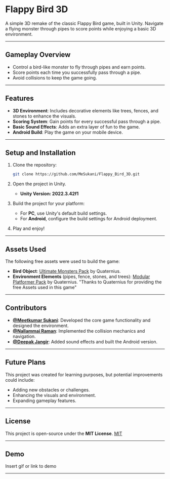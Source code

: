 # Flappy Bird 3D

A simple 3D remake of the classic Flappy Bird game, built in Unity. Navigate a flying monster through pipes to score points while enjoying a basic 3D environment.

---

## Gameplay Overview

- Control a bird-like monster to fly through pipes and earn points.
- Score points each time you successfully pass through a pipe.
- Avoid collisions to keep the game going.

---

## Features

- **3D Environment**: Includes decorative elements like trees, fences, and stones to enhance the visuals.
- **Scoring System**: Gain points for every successful pass through a pipe.
- **Basic Sound Effects**: Adds an extra layer of fun to the game.
- **Android Build**: Play the game on your mobile device.

---

## Setup and Installation

1. Clone the repository:
   ```bash
   git clone https://github.com/MeSukani/Flappy_Bird_3D.git
   ```
   

2. Open the project in Unity.
   - **Unity Version: 2022.3.42f1**

3. Build the project for your platform:
   - For **PC**, use Unity's default build settings.
   - For **Android**, configure the build settings for Android deployment.

4. Play and enjoy!

---

## Assets Used


The following free assets were used to build the game:

- **Bird Object**: [Ultimate Monsters Pack](https://quaternius.com/packs/ultimatemonsters.html) by Quaternius.
- **Environment Elements** (pipes, fence, stones, and trees): [Modular Platformer Pack](https://quaternius.com/packs/modularplatformer.html) by Quaternius.
"Thanks to Quaternius for providing the free Assets used in this game"


---

## Contributors

- **[@Meetkumar Sukani](https://github.com/MeSukani)**: Developed the core game functionality and designed the environment.
- **[@Nallammai Raman](https://github.com/NallammaiRaman)**: Implemented the collision mechanics and navigation.
- **[@Deepak Jangir](https://github.com/djangir121)**: Added sound effects and built the Android version.

---

## Future Plans

This project was created for learning purposes, but potential improvements could include:

- Adding new obstacles or challenges.
- Enhancing the visuals and environment.
- Expanding gameplay features.

---

## License

This project is open-source under the **MIT License**.
[MIT](https://choosealicense.com/licenses/mit/)


---

## Demo

Insert gif or link to demo


---


